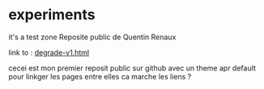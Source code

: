 # experiments
it's a test zone
Reposite public de Quentin Renaux

link to : [degrade-v1.html](/degrade-v1.html)


cecei est mon premier reposit public sur github avec un theme apr default pour linkger les pages entre elles
ca marche les liens ?
